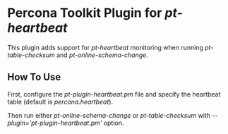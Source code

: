Percona Toolkit Plugin for *pt-heartbeat*
=========================================

This plugin adds support for *pt-heartbeat* monitoring when running *pt-table-checksum* and *pt-online-schema-change*.


How To Use
----------

First, configure the *pt-plugin-heartbeat.pm* file and specify the heartbeat table (default is *percona.heartbeat*).

Then run either *pt-online-schema-change* or *pt-table-checksum* with *--plugin='pt-plugin-heartbeat.pm'* option.